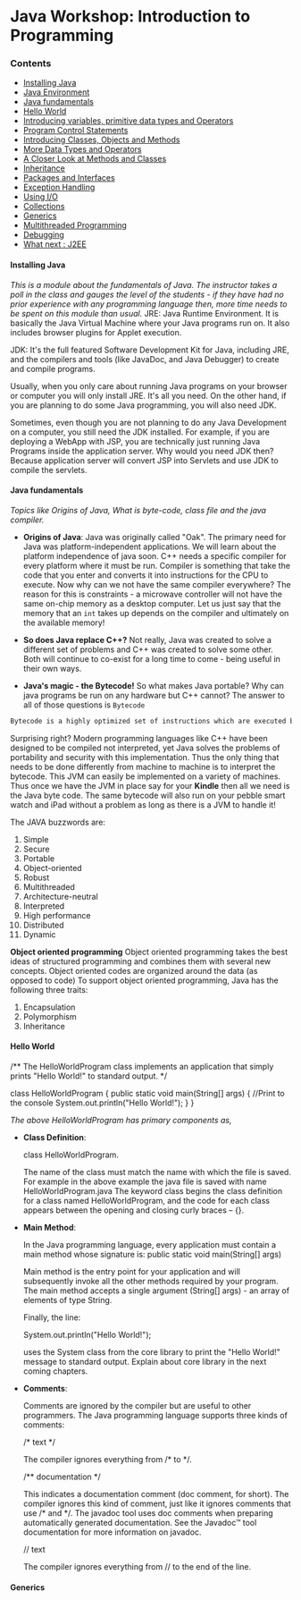 # Java Workshop: Introduction to Programming

### Contents

* [Installing Java](#installing-java)
* [Java Environment]()
* [Java fundamentals](#java-fundamentals)
* [Hello World](#hello-world)
* [Introducing variables, primitive data types and Operators]()
* [Program Control Statements]()
* [Introducing Classes, Objects and Methods]()
* [More Data Types and Operators]()
* [A Closer Look at Methods and Classes]()
* [Inheritance]()
* [Packages and Interfaces]()
* [Exception Handling]()
* [Using I/O]()
* [Collections]()
* [Generics](#generics)
* [Multithreaded Programming]()
* [Debugging]()
* [What next : J2EE]()


#### Installing Java
_This is a module about the fundamentals of Java. The instructor takes a poll in the class and gauges the level of the students - if they have had no prior experience with any programming language then, more time needs to be spent on this module than usual._ 
JRE: Java Runtime Environment. It is basically the Java Virtual Machine where your Java programs run on. It also includes browser plugins for Applet execution.

JDK: It's the full featured Software Development Kit for Java, including JRE, and the compilers and tools (like JavaDoc, and Java Debugger) to create and compile programs.

Usually, when you only care about running Java programs on your browser or computer you will only install JRE. It's all you need. On the other hand, if you are planning to do some Java programming, you will also need JDK.

Sometimes, even though you are not planning to do any Java Development on a computer, you still need the JDK installed. For example, if you are deploying a WebApp with JSP, you are technically just running Java Programs inside the application server. Why would you need JDK then? Because application server will convert JSP into Servlets and use JDK to compile the servlets.

#### Java fundamentals
_Topics like Origins of Java, What is byte-code, class file and the java compiler._
* __Origins of Java__: Java was originally called "Oak". The primary need for Java was platform-independent applications. We will learn about the platform independence of java soon. C++ needs a specific compiler for every platform where it must be run. Compiler is something that take the code that you enter and converts it into instructions for the CPU to execute. Now why can we not have the same compiler everywhere? The reason for this is constraints - a microwave controller will not have the same on-chip memory as a desktop computer. Let us just say that the memory that an `int` takes up depends on the compiler and ultimately on the available memory! 

* __So does Java replace C++?__ Not really, Java was created to solve a different set of problems and C++ was created to solve some other. Both will continue to co-exist for a long time to come - being useful in their own ways.

* __Java's magic - the Bytecode!__ So what makes Java portable? Why can java programs be run on any hardware but C++ cannot? The answer to all of those questions is `Bytecode`

```java
Bytecode is a highly optimized set of instructions which are executed by the Java run-time environment which is called the Java virtual machine (JVM) That is, in its standard form JVM is an interpreter for bytecode. 
```
Surprising right? Modern programming languages like C++ have been designed to be compiled not interpreted, yet Java solves the problems of portability and security with this implementation. Thus the only thing that needs to be done differently from machine to machine is to interpret the bytecode. This JVM can easily be implemented on a variety of machines. Thus once we have the JVM in place say for your __Kindle__ then all we need is the Java byte code. The same bytecode will also run on your pebble smart watch and iPad without a problem as long as there is a JVM to handle it!

The JAVA buzzwords are:
1. Simple
2. Secure
3. Portable
4. Object-oriented
5. Robust
6. Multithreaded
7. Architecture-neutral
8. Interpreted
9. High performance
10. Distributed
11. Dynamic

__Object oriented programming__
Object oriented programming takes the best ideas of structured programming and combines them with several new concepts. Object oriented codes are organized around the data (as opposed to code)
To support object oriented programming, Java has the following three traits:
1. Encapsulation
2. Polymorphism
3. Inheritance

#### Hello World

/** The HelloWorldProgram class implements an application that simply prints "Hello World!" to standard output.
 */


class HelloWorldProgram {
  public static void main(String[] args) {
	//Print to the console
    System.out.println("Hello World!"); 
 }
}

_The above HelloWorldProgram has primary components as,_
* __Class Definition__: 

  class HelloWorldProgram. 

  The name of the class must match the name with which the file is saved. For example in the above example the java file is saved with name HelloWorldProgram.java
  The keyword class begins the class definition for a class named HelloWorldProgram, and the code for each class appears between the opening and closing curly braces – {}.

* __Main Method__:

  In the Java programming language, every application must contain a main method whose signature is:
  public static void main(String[] args)

  Main method is the entry point for your application and will subsequently invoke all the other methods required by your program.
  The main method accepts a single argument (String[] args) - an array of elements of type String.

  Finally, the line:

  System.out.println("Hello World!");

  uses the System class from the core library to print the "Hello World!" message to standard output. Explain about core library in the next coming chapters.

* __Comments__:

  Comments are ignored by the compiler but are useful to other programmers. The Java programming language supports three kinds of comments:

  /* text */

  The compiler ignores everything from /* to */.

  /** documentation */

  This indicates a documentation comment (doc comment, for short). The compiler ignores this kind of comment, just like it ignores comments that use /* and */. The javadoc tool uses doc comments when preparing automatically generated documentation. See the Javadoc™ tool documentation for more information on javadoc.

  // text

  The compiler ignores everything from // to the end of the line.


#### Generics
